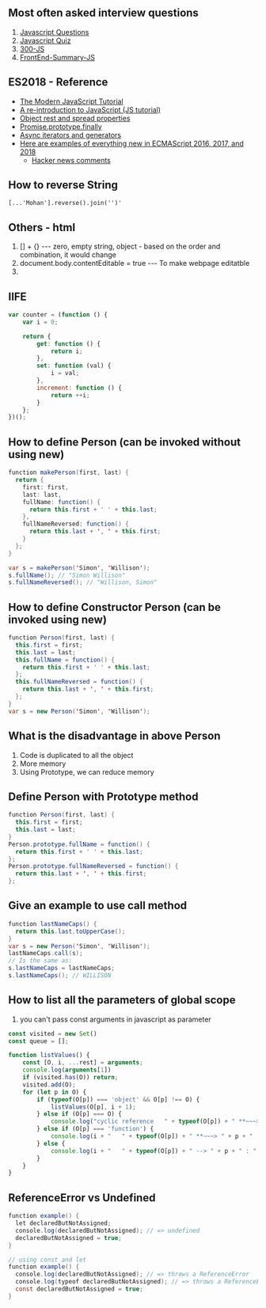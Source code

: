 ## Most often asked interview questions

1. [Javascript Questions](https://github.com/ganqqwerty/123-Essential-JavaScript-Interview-Questions)
2. [Javascript Quiz](https://pitayan.com/posts/8-javascript-quiz-that-may-confuse-you)
3. [300-JS](https://github.com/bgoonz/DEV-RESOURCES/tree/master/STAGING/INTERVIEW-PREP-COMPLETE-master/INTERVIEW-PREP-COMPLETE-master/interview-prep/300-react-q-and-as)
4. [FrontEnd-Summary-JS](https://github.com/bgoonz/DEV-RESOURCES/blob/master/STAGING/INTERVIEW-PREP-COMPLETE-master/INTERVIEW-PREP-COMPLETE-master/SUMMARY.md)

## ES2018 - Reference

* [The Modern JavaScript Tutorial](https://javascript.info/intro)
* [A re-introduction to JavaScript (JS tutorial)](https://developer.mozilla.org/en-US/docs/Web/JavaScript/A_re-introduction_to_JavaScript)
* [Object rest and spread properties](https://developers.google.com/web/updates/2017/06/object-rest-spread)
* [Promise.prototype.finally](https://developers.google.com/web/updates/2017/10/promise-finally)
* [Async iterators and generators](https://jakearchibald.com/2017/async-iterators-and-generators/)
* [Here are examples of everything new in ECMAScript 2016, 2017, and 2018](https://medium.freecodecamp.org/here-are-examples-of-everything-new-in-ecmascript-2016-2017-and-2018-d52fa3b5a70e)
    * [Hacker news comments](https://news.ycombinator.com/item?id=16743765)


## How to reverse String

``[...'Mohan'].reverse().join('')'``

## Others - html
1. [] + {} --- zero, empty string, object - based on the order and combination, it would change
2. document.body.contentEditable = true   --- To make webpage editatble
3. 

## IIFE

```JavaScript
var counter = (function () {
    var i = 0;

    return {
        get: function () {
            return i;
        },
        set: function (val) {
            i = val;
        },
        increment: function () {
            return ++i;
        }
    };
})();
```

## How to define Person (can be invoked without using new)

```java
function makePerson(first, last) {
  return {
    first: first,
    last: last,
    fullName: function() {
      return this.first + ' ' + this.last;
    },
    fullNameReversed: function() {
      return this.last + ', ' + this.first;
    }
  };
}

var s = makePerson('Simon', 'Willison');
s.fullName(); // "Simon Willison"
s.fullNameReversed(); // "Willison, Simon"
```

## How to define Constructor Person (can be invoked using new)

```java
function Person(first, last) {
  this.first = first;
  this.last = last;
  this.fullName = function() {
    return this.first + ' ' + this.last;
  };
  this.fullNameReversed = function() {
    return this.last + ', ' + this.first;
  };
}
var s = new Person('Simon', 'Willison');
```

## What is the disadvantage in above Person

1. Code is duplicated to all the object
2. More memory
3. Using Prototype, we can reduce memory

## Define Person with Prototype method

```java
function Person(first, last) {
  this.first = first;
  this.last = last;
}
Person.prototype.fullName = function() {
  return this.first + ' ' + this.last;
};
Person.prototype.fullNameReversed = function() {
  return this.last + ', ' + this.first;
};
```

## Give an example to use call method

```java
function lastNameCaps() {
  return this.last.toUpperCase();
}
var s = new Person('Simon', 'Willison');
lastNameCaps.call(s);
// Is the same as:
s.lastNameCaps = lastNameCaps;
s.lastNameCaps(); // WILLISON
```

## How to list all the parameters of global scope

1. you can't pass const arguments in javascript as parameter
```javascript
const visited = new Set()
const queue = [];

function listValues() {
    const [O, i, ...rest] = arguments;
    console.log(arguments[1])
    if (visited.has(O)) return;
    visited.add(O);
    for (let p in O) {
        if (typeof(O[p]) === 'object' && O[p] !== O) {
            listValues(O[p], i + 1);
        } else if (O[p] === O) {
            console.log("cyclic reference   " + typeof(O[p]) + " **~~~> " + p + " : " + " --> " + O);
        } else if (O[p] === 'function') {
            console.log(i + "   " + typeof(O[p]) + " **~~~> " + p + " : " + " --> " + O[p]);
        } else {
            console.log(i + "   " + typeof(O[p]) + " --> " + p + " : " + " --> " + O[p]);
        }
    }
}
```

## ReferenceError vs Undefined

```java
function example() {
  let declaredButNotAssigned;
  console.log(declaredButNotAssigned); // => undefined
  declaredButNotAssigned = true;
}

// using const and let
function example() {
  console.log(declaredButNotAssigned); // => throws a ReferenceError
  console.log(typeof declaredButNotAssigned); // => throws a ReferenceError
  const declaredButNotAssigned = true;
}
```